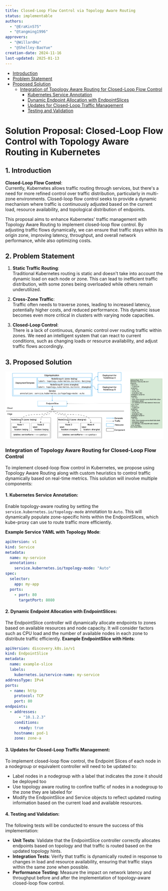 ```yaml
---
title: Closed-Loop Flow Control via Topology Aware Routing
status: implementable
authors:
  - "@EraKin575"
  - "@tangming1996"
approvers:
  - "@WillardHu"
  - "@Shelley-BaoYue"
creation-date: 2024-11-16
last-updated: 2025-01-13
---
```


* [Introduction](#1-introduction)
* [Problem Statement](#2-problem-statement)
* [Proposed Solution](#3-proposed-solution)
  * [Integration of Topology Aware Routing for Closed-Loop Flow Control](#integration-of-topology-aware-routing-for-closed-loop-flow-control)
    * [Kubernetes Service Annotation](#1-kubernetes-service-annotation)
    * [Dynamic Endpoint Allocation with EndpointSlices](#2-dynamic-endpoint-allocation-with-endpointslices)
    * [Updates for Closed-Loop Traffic Management](#3-updates-for-closed-loop-traffic-management)
    * [Testing and Validation](#4-testing-and-validation)

# Solution Proposal: Closed-Loop Flow Control with Topology Aware Routing in Kubernetes

## 1. Introduction

**Closed-Loop Flow Control**:  
Currently, Kubernetes allows traffic routing through services, but there's a need for more refined control over traffic distribution, particularly in multi-zone environments. Closed-loop flow control seeks to provide a dynamic mechanism where traffic is continuously adjusted based on the current load, resource availability, and topological distribution of endpoints.

This proposal aims to enhance Kubernetes' traffic management with Topology Aware Routing to implement closed-loop flow control. By adjusting traffic flows dynamically, we can ensure that traffic stays within its origin zone, improving latency, throughput, and overall network performance, while also optimizing costs.

## 2. Problem Statement

1. **Static Traffic Routing**:  
   Traditional Kubernetes routing is static and doesn't take into account the dynamic load on each node or zone. This can lead to inefficient traffic distribution, with some zones being overloaded while others remain underutilized.

2. **Cross-Zone Traffic**:  
   Traffic often needs to traverse zones, leading to increased latency, potentially higher costs, and reduced performance. This dynamic issue becomes even more critical in clusters with varying node capacities.

3. **Closed-Loop Control**:  
   There is a lack of continuous, dynamic control over routing traffic within zones. We need an intelligent system that can react to current conditions, such as changing loads or resource availability, and adjust traffic flows accordingly.

## 3. Proposed Solution
![closed-loop-flow.png](..%2Fimages%2Fnode-group-management%2Fclosed-loop-flow.png)

### Integration of Topology Aware Routing for Closed-Loop Flow Control

To implement closed-loop flow control in Kubernetes, we propose using Topology Aware Routing along with custom heuristics to control traffic dynamically based on real-time metrics. This solution will involve multiple components:

#### 1. **Kubernetes Service Annotation**:
Enable topology-aware routing by setting the `service.kubernetes.io/topology-mode` annotation to `Auto`. This will dynamically populate zone-specific hints within the EndpointSlices, which kube-proxy can use to route traffic more efficiently.

**Example Service YAML with Topology Mode**:

```yaml
apiVersion: v1
kind: Service
metadata:
  name: my-service
  annotations:
    service.kubernetes.io/topology-mode: "Auto"
spec:
  selector:
    app: my-app
  ports:
    - port: 80
      targetPort: 8080
```
#### 2. **Dynamic Endpoint Allocation with EndpointSlices**:
The EndpointSlice controller will dynamically allocate endpoints to zones based on available resources and node capacity. It will consider factors such as CPU load and the number of available nodes in each zone to distribute traffic efficiently.
**Example EndpointSlice with Hints**:
```yaml
apiVersion: discovery.k8s.io/v1
kind: EndpointSlice
metadata:
  name: example-slice
  labels:
    kubernetes.io/service-name: my-service
addressType: IPv4
ports:
  - name: http
    protocol: TCP
    port: 80
endpoints:
  - addresses:
      - "10.1.2.3"
    conditions:
      ready: true
    hostname: pod-1
    zone: zone-a
```
#### 3. **Updates for Closed-Loop Traffic Management**:
To implement closed-loop flow control, the Endpoint Slices of each node in a nodegroup or equivalent controller will need to be updated to:
- Label nodes in a nodegroup with a label that indicates the zone it should be deployed too
- Use topology aware routing to confine traffic of nodes in a nodegroup to the zone they are labeled for
- Modify the EndpointSlice and Service objects to reflect updated routing information based on the current load and available resources.
#### 4. **Testing and Validation**:
The following tests will be conducted to ensure the success of this implementation:
- **Unit Tests**: Validate that the EndpointSlice controller correctly allocates endpoints based on topology and that traffic is routed based on the updated topology hints.
- **Integration Tests**: Verify that traffic is dynamically routed in response to changes in load and resource availability, ensuring that traffic stays within the same zone when possible.
- **Performance Testing**: Measure the impact on network latency and throughput before and after the implementation of topology-aware closed-loop flow control.